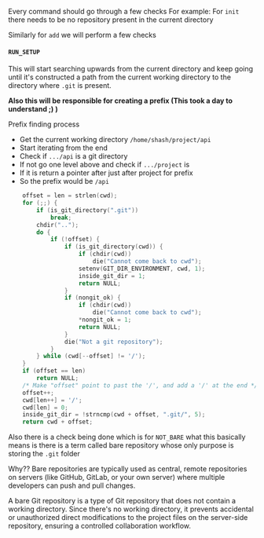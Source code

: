 Every command should go through a few checks 
For example: For `init` there needs to be no repository present in the current directory

Similarly for `add` we will perform a few checks

#### `RUN_SETUP`

This will start searching upwards from the current directory and keep going until it's constructed a path from the current working directory to the directory where `.git` is present. 

**Also this will be responsible for creating a prefix (This took a day to understand ;) )** 

Prefix finding process
* Get the current working directory `/home/shash/project/api`
* Start iterating from the end 
* Check if `.../api` is a git directory
* If not go one level above and check if `.../project` is
* If it is return a pointer after just after project for prefix
* So the prefix would be `/api` 

```c
	offset = len = strlen(cwd);
	for (;;) {
		if (is_git_directory(".git"))
			break;
		chdir("..");
		do {
			if (!offset) {
				if (is_git_directory(cwd)) {
					if (chdir(cwd))
						die("Cannot come back to cwd");
					setenv(GIT_DIR_ENVIRONMENT, cwd, 1);
					inside_git_dir = 1;
					return NULL;
				}
				if (nongit_ok) {
					if (chdir(cwd))
						die("Cannot come back to cwd");
					*nongit_ok = 1;
					return NULL;
				}
				die("Not a git repository");
			}
		} while (cwd[--offset] != '/');
	}
	if (offset == len)
		return NULL;
	/* Make "offset" point to past the '/', and add a '/' at the end */
	offset++;
	cwd[len++] = '/';
	cwd[len] = 0;
	inside_git_dir = !strncmp(cwd + offset, ".git/", 5);
	return cwd + offset;
```

Also there is a check being done which is for `NOT_BARE` what this basically means is there is a term called bare repository whose only purpose is storing the `.git` folder

Why??
Bare repositories are typically used as central, remote repositories on servers (like GitHub, GitLab, or your own server) where multiple developers can push and pull changes.

A bare Git repository is a type of Git repository that does not contain a working directory. Since there's no working directory, it prevents accidental or unauthorized direct modifications to the project files on the server-side repository, ensuring a controlled collaboration workflow.